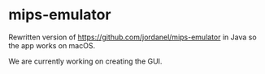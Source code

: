 # mips-emulator

Rewritten version of https://github.com/jordanel/mips-emulator in Java so the app works on macOS.

We are currently working on creating the GUI.
